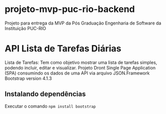 # projeto-mvp-puc-rio-backend
Projeto para entrega da MVP da Pós Graduação Engenharia de Software da Instituição PUC-RIO

# API Lista de Tarefas Diárias

Lista de Tarefas: Tem como objetivo mostrar uma lista de tarefas simples, podendo incluir, editar e visualizar. Projeto Dront Single Page Application (SPA) consumindo os dados de uma API via arquivo JSON.Framework Bootstrap version 4.1.3

## Instalando dependências
Executar o comando `npm install bootstrap`
